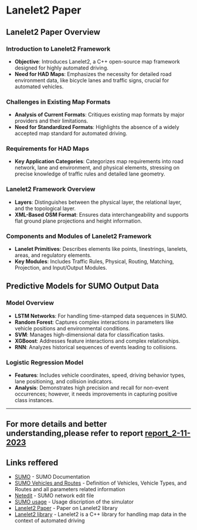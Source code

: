 # Lanelet2 Paper

## Lanelet2 Paper Overview

### Introduction to Lanelet2 Framework
- **Objective**: Introduces Lanelet2, a C++ open-source map framework designed for highly automated driving.
- **Need for HAD Maps**: Emphasizes the necessity for detailed road environment data, like bicycle lanes and traffic signs, crucial for automated vehicles.

### Challenges in Existing Map Formats
- **Analysis of Current Formats**: Critiques existing map formats by major providers and their limitations.
- **Need for Standardized Formats**: Highlights the absence of a widely accepted map standard for automated driving.

### Requirements for HAD Maps
- **Key Application Categories**: Categorizes map requirements into road network, lane and environment, and physical elements, stressing on precise knowledge of traffic rules and detailed lane geometry.

### Lanelet2 Framework Overview
- **Layers**: Distinguishes between the physical layer, the relational layer, and the topological layer.
- **XML-Based OSM Format**: Ensures data interchangeability and supports flat ground plane projections and height information.

### Components and Modules of Lanelet2 Framework
- **Lanelet Primitives**: Describes elements like points, linestrings, lanelets, areas, and regulatory elements.
- **Key Modules**: Includes Traffic Rules, Physical, Routing, Matching, Projection, and Input/Output Modules.

## Predictive Models for SUMO Output Data

### Model Overview
- **LSTM Networks**: For handling time-stamped data sequences in SUMO.
- **Random Forest**: Captures complex interactions in parameters like vehicle positions and environmental conditions.
- **SVM**: Manages high-dimensional data for classification tasks.
- **XGBoost**: Addresses feature interactions and complex relationships.
- **RNN**: Analyzes historical sequences of events leading to collisions.

### Logistic Regression Model
- **Features**: Includes vehicle coordinates, speed, driving behavior types, lane positioning, and collision indicators.
- **Analysis**: Demonstrates high precision and recall for non-event occurrences; however, it needs improvements in capturing positive class instances.

---
## For more details and better understanding,please refer to report [report_2-11-2023](https://github.com/CL2-UWaterloo/ece699-traffic-simulation/blob/main/HighwayScenario/Study_6-Lanelet2_Paper_and_future_analysis/report_2-11-2023.pdf)

## Links reffered
- [SUMO] - SUMO Documentation
- [SUMO Vehicles and Routes] - Definition of Vehicles, Vehicle Types, and Routes and all parameters related information
- [Netedit] - SUMO network edit file
- [SUMO usage] - Usage discription of the simulator
- [Lanelet2 Paper](https://www.mrt.kit.edu/z/publ/download/2018/Poggenhans2018Lanelet2.pdf) - Paper on Lanelet2 library
- [Lanelet2 library](https://github.com/fzi-forschungszentrum-informatik/Lanelet2) - Lanelet2 is a C++ library for handling map data in the context of automated driving


[SUMO]: <https://sumo.dlr.de/docs/index.html>
[SUMO Vehicles and Routes]: <https://sumo.dlr.de/docs/Definition_of_Vehicles%2C_Vehicle_Types%2C_and_Routes.html#junction_model_parameters>
[Netedit]: <https://sumo.dlr.de/docs/Netedit/>
[SUMO usage]: <https://sumo.dlr.de/docs/sumo.html>
[xml2csv]: <https://sumo.dlr.de/docs/Tools/Xml.html>
[Full output xml]: <https://sumo.dlr.de/docs/Simulation/Output/FullOutput.html>

